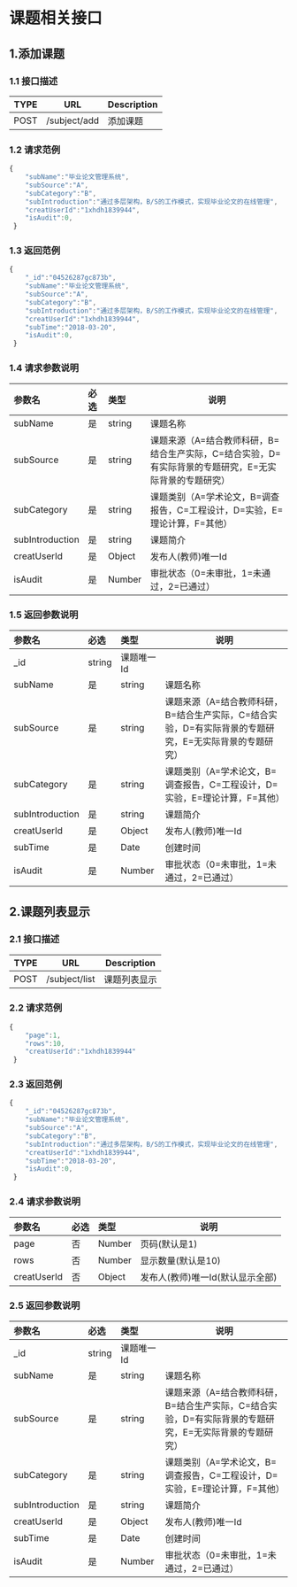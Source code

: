 # 课题相关接口
## 1.添加课题
### 1.1 接口描述
| TYPE | URL                           | Description |
| ---- | ----------------------------- | ----------- |
| POST | /subject/add | 添加课题  |

### 1.2 请求范例
```javascript
{
	"subName":"毕业论文管理系统",
	"subSource":"A",
	"subCategory":"B",
	"subIntroduction":"通过多层架构，B/S的工作模式，实现毕业论文的在线管理",
	"creatUserId":"1xhdh1839944",
	"isAudit":0,
 }
```

### 1.3 返回范例
```javascript
{
	"_id":"04526287gc873b",     
	"subName":"毕业论文管理系统",
	"subSource":"A",
	"subCategory":"B",
	"subIntroduction":"通过多层架构，B/S的工作模式，实现毕业论文的在线管理",
	"creatUserId":"1xhdh1839944",
	"subTime":"2018-03-20",
	"isAudit":0,
 }
```  

### 1.4 请求参数说明
|参数名|必选|类型|说明|
|:----    |:---|:----- |-----   |
|subName|是|string|课题名称|
|subSource|是|string|课题来源（A=结合教师科研，B=结合生产实际，C=结合实验，D=有实际背景的专题研究，E=无实际背景的专题研究）|
|subCategory|是|string|课题类别（A=学术论文，B=调查报告，C=工程设计，D=实验，E=理论计算，F=其他）|
|subIntroduction|是|string|课题简介|
|creatUserId|是|Object|发布人(教师)唯一Id|
|isAudit|是|Number|审批状态（0=未审批，1=未通过，2=已通过）|


### 1.5 返回参数说明
|参数名|必选|类型|说明|
|:----    |:---|:----- |-----   |
|_id|string|课题唯一Id|	
|subName|是|string|课题名称|
|subSource|是|string|课题来源（A=结合教师科研，B=结合生产实际，C=结合实验，D=有实际背景的专题研究，E=无实际背景的专题研究）|
|subCategory|是|string|课题类别（A=学术论文，B=调查报告，C=工程设计，D=实验，E=理论计算，F=其他）|
|subIntroduction|是|string|课题简介|
|creatUserId|是|Object|发布人(教师)唯一Id|
|subTime|是|Date|创建时间|
|isAudit|是|Number|审批状态（0=未审批，1=未通过，2=已通过）|

## 2.课题列表显示  
### 2.1 接口描述
| TYPE | URL                           | Description |
| ---- | ----------------------------- | ----------- |
| POST | /subject/list | 课题列表显示  |

### 2.2 请求范例
```javascript
{
	"page":1,
	"rows":10,
	"creatUserId":"1xhdh1839944"
 }
```

### 2.3 返回范例
```javascript
{
	"_id":"04526287gc873b",     
	"subName":"毕业论文管理系统",
	"subSource":"A",
	"subCategory":"B",
	"subIntroduction":"通过多层架构，B/S的工作模式，实现毕业论文的在线管理",
	"creatUserId":"1xhdh1839944",
	"subTime":"2018-03-20",
	"isAudit":0,
 }
``` 

### 2.4 请求参数说明
|参数名|必选|类型|说明|
|:----    |:---|:----- |-----   |
|page|否|Number|页码(默认是1)|
|rows|否|Number|显示数量(默认是10)|
|creatUserId|否|Object|发布人(教师)唯一Id(默认显示全部)|

### 2.5 返回参数说明
|参数名|必选|类型|说明|
|:----    |:---|:----- |-----   |
|_id|string|课题唯一Id|	
|subName|是|string|课题名称|
|subSource|是|string|课题来源（A=结合教师科研，B=结合生产实际，C=结合实验，D=有实际背景的专题研究，E=无实际背景的专题研究）|
|subCategory|是|string|课题类别（A=学术论文，B=调查报告，C=工程设计，D=实验，E=理论计算，F=其他）|
|subIntroduction|是|string|课题简介|
|creatUserId|是|Object|发布人(教师)唯一Id|
|subTime|是|Date|创建时间|
|isAudit|是|Number|审批状态（0=未审批，1=未通过，2=已通过）|

